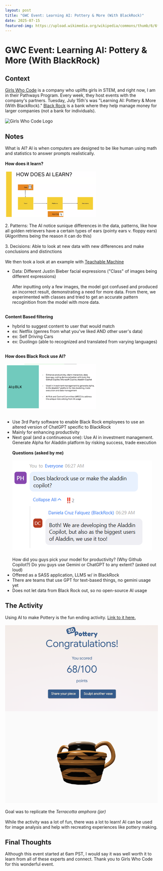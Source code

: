 ```yaml
---
layout: post
title: "GWC Event: Learning AI: Pottery & More (With BlackRock)"
date: 2025-07-15
featured-img: https://upload.wikimedia.org/wikipedia/commons/thumb/6/6f/Girls_Who_Code_Logo.svg/1200px-Girls_Who_Code_Logo.svg.png
---
```

# GWC Event: Learning AI: Pottery & More (With BlackRock)
## Context
[Girls Who Code](https://girlswhocode.com/) is a company who uplifts girls in STEM, and right now, I am in their Pathways Program. Every week, they host events with the company's partners. Tuesday, July 15th's was "Learning AI: Pottery & More (With BlackRock)." [Black Rock](https://www.blackrock.com/us/individual) is a bank where they help manage money for larger companies (not a bank for individuals). <br><br>
<img src="https://upload.wikimedia.org/wikipedia/commons/thumb/6/6f/Girls_Who_Code_Logo.svg/1200px-Girls_Who_Code_Logo.svg.png" alt="Girls Who Code Logo" width="300"/> 

## Notes
What is AI? AI is when computers are designed to be like human using math and statistics to answer prompts realistically. <br><br>
**How does it learn?** <br><br>
<img src="https://github.com/CaptainSapphire/PH-s-Blog/blob/main/assets/July%202025/Screenshot%202025-07-15%20060608.png?raw=true" alt="AI Learning Diagram" width="300"/> <br><br>
2. Patterns: The AI notice sunique differences in the data, patterns, like how all golden retrievers have a certain types of ears (pointy ears v. floppy ears) (Algorithms being the reason it can do this) <br><br>
3. Decisions: Able to look at new data with new differences and make conclusions and distinctions
<br><br>
We then took a look at an example with [Teachable Machine](https://teachablemachine.withgoogle.com/)
- Data: Different Justin Bieber facial expressions ("Class" of images being different expressions) <br><br>
After inputting only a few images, the model got confused and produced an incorrect result, demonstrating a need for more data. From there, we experimented with classes and tried to get an accurate pattern recoginition from the model with more data. <br><br>

**Content Based filtering**
- hybrid to suggest content to user that would match
- ex: Netflix (genres from what you've liked AND other user's data)
- ex: Self Driving Cars
- ex: Duolingo (able to recognized and translated from varying languages)
<br><br>

**How does Black Rock use AI?** <br><br>
<img src="https://github.com/CaptainSapphire/PH-s-Blog/blob/main/assets/July%202025/Screenshot%202025-07-15%20062104.png?raw=true" alt="Black Rock Side" width="300"/> <br><br>
  - Use 3rd Party software to enable Black Rock employees to use an altered version of ChatGPT specific to BlackRock
  - Mainly for enhancing productivity
  - Next goal (and a continueous one): Use AI in investment management. Generate Alpha for Aladdin platform by risking success, trade execution
<br><br>
**Questions (asked by me)** <br><br>
!["Aladdin Copilot"](https://github.com/CaptainSapphire/PH-s-Blog/blob/main/assets/July%202025/Screenshot%202025-07-15%20063048.png?raw=true) <br><br>
How did you guys pick your model for productivity? (Why Github Copilot?) Do you guys use Gemini or ChatGPT to any extent? (asked out loud)
- Offered as a SASS application, LLMS w/ in BlackRock
- There are teams that use GPT for text-based things, no gemini usage yet
- Does not let data from Black Rock out, so no open-source AI usage

## The Activity
Using AI to make Pottery is the fun ending activity. [Link to it here.](https://artsandculture.google.com/experiment/3d-pottery/nwHg1D0riJ1ltA?hl=en) <br><Br>
!["My Score"](https://github.com/CaptainSapphire/PH-s-Blog/blob/main/assets/July%202025/Screenshot%202025-07-15%20064329.png?raw=true)<br><br>
Goal was to replicate the *Terracotta amphora (jar)* <br><br>
While the activity was a lot of fun, there was a lot to learn! AI can be used for image analysis and help with recreating experiences like pottery making. 

## Final Thoughts
Although this event started at 6am PST, I would say it was well worth it to learn from all of these experts and connect. Thank you to Girls Who Code for this wonderful event. 
